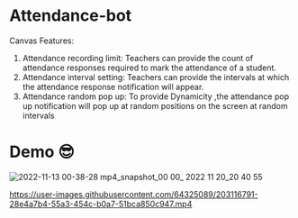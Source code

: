 # Attendance-bot
Canvas Features: 
1. Attendance recording limit: Teachers can provide the count of attendance responses required to mark the attendance of a student.
2. Attendance interval setting: Teachers can provide the intervals at which the attendance response notification will appear.
3. Attendance random pop up: To provide Dynamicity ,the attendance pop up notification will pop up at random positions on the screen at random intervals

# Demo 😎
![2022-11-13 00-38-28 mp4_snapshot_00 00_ 2022 11 20_20 40 55](https://user-images.githubusercontent.com/64325089/203114174-833c286a-97fa-4239-a211-3ef609757f63.jpg)


https://user-images.githubusercontent.com/64325089/203116791-28e4a7b4-55a3-454c-b0a7-51bca850c947.mp4






